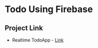 # Todo Using Firebase

## Project Link
 * Realtime TodoApp - [Link](https://realtime-todo-23.firebaseapp.com/)